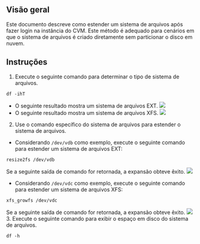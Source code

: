 ## Visão geral
Este documento descreve como estender um sistema de arquivos após fazer login na instância do CVM. Este método é adequado para cenários em que o sistema de arquivos é criado diretamente sem particionar o disco em nuvem.

## Instruções
1. Execute o seguinte comando para determinar o tipo de sistema de arquivos.
```
df -ihT
```
 - O seguinte resultado mostra um sistema de arquivos EXT.
![](https://main.qcloudimg.com/raw/198ad9bcb209db6ed1934e02f3234f8b.png)
 - O seguinte resultado mostra um sistema de arquivos XFS.
![](https://main.qcloudimg.com/raw/50ecea03c960daa2d04b734226ad69a0.png)
2. Use o comando específico do sistema de arquivos para estender o sistema de arquivos.
 - Considerando `/dev/vdb` como exemplo, execute o seguinte comando para estender um sistema de arquivos EXT:
```
resize2fs /dev/vdb
```
Se a seguinte saída de comando for retornada, a expansão obteve êxito.
![](https://main.qcloudimg.com/raw/9f68b0ab1e6446943da4e426df92919b.png)
 - Considerando `/dev/vdc` como exemplo, execute o seguinte comando para estender um sistema de arquivos XFS:
```
xfs_growfs /dev/vdc
```
Se a seguinte saída de comando for retornada, a expansão obteve êxito.
![](https://main.qcloudimg.com/raw/56fac50edbb153585adb67b2eb246cf4.png)
3. Execute o seguinte comando para exibir o espaço em disco do sistema de arquivos.
```
df -h
```
